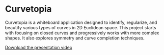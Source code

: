 # Curvetopia
Curvetopia is a whiteboard application designed to identify, regularize, and beautify various types of curves in 2D Euclidean space. This project starts with focusing on closed curves and progressively works with more complex shapes. It also explores symmetry and curve completion techniques.

[Download the presentation video](presentation.mp4)